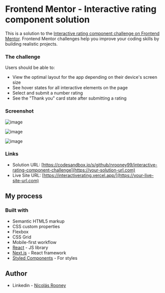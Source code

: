 # Frontend Mentor - Interactive rating component solution

This is a solution to the [Interactive rating component challenge on Frontend Mentor](https://www.frontendmentor.io/challenges/interactive-rating-component-koxpeBUmI). Frontend Mentor challenges help you improve your coding skills by building realistic projects. 

### The challenge

Users should be able to:

- View the optimal layout for the app depending on their device's screen size
- See hover states for all interactive elements on the page
- Select and submit a number rating
- See the "Thank you" card state after submitting a rating

### Screenshot
![image](https://user-images.githubusercontent.com/84242801/166851815-a9524d01-b95b-47a5-a0fa-a2e6e134bb61.png)

![image](https://user-images.githubusercontent.com/84242801/166851823-36969586-c078-4a62-aaae-3583607558ff.png)

![image](https://user-images.githubusercontent.com/84242801/166851825-218cee5e-9512-4d77-a448-b8d0dd99ab4b.png)

### Links

- Solution URL: [https://codesandbox.io/s/github/nrooney99/interactive-rating-component-challenge](https://your-solution-url.com)
- Live Site URL: [https://interactiverating.vercel.app/](https://your-live-site-url.com)

## My process

### Built with

- Semantic HTML5 markup
- CSS custom properties
- Flexbox
- CSS Grid
- Mobile-first workflow
- [React](https://reactjs.org/) - JS library
- [Next.js](https://nextjs.org/) - React framework
- [Styled Components](https://styled-components.com/) - For styles

## Author

- Linkedin - [Nicolás Rooney](https://www.linkedin.com/in/nicol%C3%A1s-rooney-803b4815b/)
